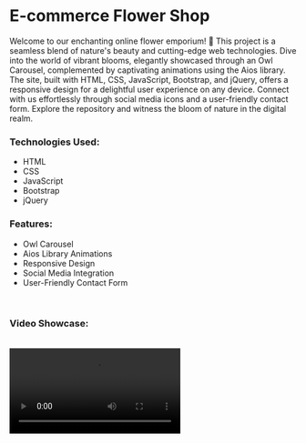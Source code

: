 <h1>E-commerce Flower Shop</h1>
<p>Welcome to our enchanting online flower emporium! 🌸 This project is a seamless blend of nature's beauty and cutting-edge web technologies. Dive into the world of vibrant blooms, elegantly showcased through an Owl Carousel, complemented by captivating animations using the Aios library. The site, built with HTML, CSS, JavaScript, Bootstrap, and jQuery, offers a responsive design for a delightful user experience on any device. Connect with us effortlessly through social media icons and a user-friendly contact form. Explore the repository and witness the bloom of nature in the digital realm.</p>

<h3>Technologies Used:</h3>
<ul>
<li>HTML</li>
<li>CSS</li>
<li>JavaScript</li>
<li>Bootstrap</li>
<li>jQuery</li>
</ul>
<h3>Features:</h3>
<ul>
<li>Owl Carousel</li>
<li>Aios Library Animations</li>
<li>Responsive Design</li>
<li>Social Media Integration</li>
<li>User-Friendly Contact Form</li>
</ul>
<br>
<h3>Video Showcase:</h3>
<br>
<video controls>
        <source src="https://github.com/hayaabduljabbar/Ecommerce-Flower-Shop/blob/master/assets/Project%20Intro%20Tutorial.mp4" type="video/mp4">
        Your browser does not support the video tag.
    </video>
